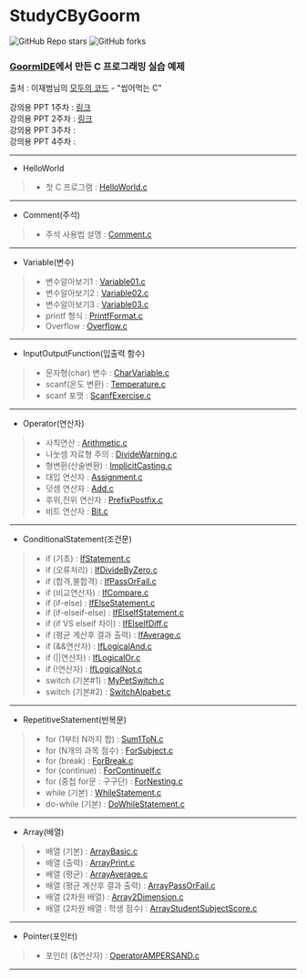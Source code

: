 # StudyCByGoorm

![GitHub Repo stars](https://img.shields.io/github/stars/skillvirus/StudyCByGoorm?style=flat-square) ![GitHub forks](https://img.shields.io/github/forks/skillvirus/StudyCByGoorm?color=orange&style=flat-square)   
### [GoormIDE](https://ide.goorm.io/)에서 만든 C 프로그래밍 실습 예제   

출처 : 이재범님의 [모두의 코드](https://modoocode.com/) - "씹어먹는 C"

강의용 PPT 1주차 : [링크](https://1drv.ms/p/s!AvogHfPRl8xvh_oLWHYOONnLB1sstw?e=R23XJ9)   
강의용 PPT 2주차 : [링크](https://1drv.ms/p/s!AvogHfPRl8xviJMCTWSbYHW70td-Ig?e=rFQGeL)   
강의용 PPT 3주차 :    
강의용 PPT 4주차 :    

---
+ HelloWorld   
> - 첫 C 프로그램 : [HelloWorld.c](https://github.com/skillvirus/StudyCByGoorm/blob/master/src/000.HelloWorld/HelloWorld.c)   
---
+ Comment(주석)   
> - 주석 사용법 설명 : [Comment.c](https://github.com/skillvirus/StudyCByGoorm/blob/master/src/001.Comment/Comment.c)    
---
+ Variable(변수)
> - 변수알아보기1 : [Variable01.c](https://github.com/skillvirus/StudyCByGoorm/blob/master/src/002.Variable/01.Variable01.c)  
> - 변수알아보기2 : [Variable02.c](https://github.com/skillvirus/StudyCByGoorm/blob/master/src/002.Variable/02.Variable02.c)  
> - 변수알아보기3 : [Variable03.c](https://github.com/skillvirus/StudyCByGoorm/blob/master/src/002.Variable/03.Variable03.c)  
> - printf 형식 : [PrintfFormat.c](https://github.com/skillvirus/StudyCByGoorm/blob/master/src/002.Variable/04.PrintfFormat.c)  
> - Overflow : [Overflow.c](https://github.com/skillvirus/StudyCByGoorm/blob/master/src/002.Variable/05.Overflow.c)  
---   
+ InputOutputFunction(입출력 함수)
> - 문자형(char) 변수 : [CharVariable.c](https://github.com/skillvirus/StudyCByGoorm/blob/master/src/003.InputOutputFunction/01.CharVariable.c)   
> - scanf(온도 변환) : [Temperature.c](https://github.com/skillvirus/StudyCByGoorm/blob/master/src/003.InputOutputFunction/02.Temperature.c)   
> - scanf 포맷 : [ScanfExercise.c](https://github.com/skillvirus/StudyCByGoorm/blob/master/src/003.InputOutputFunction/03.ScanfExercise.c)   
--- 
+ Operator(연산자)
> - 사칙연산 : [Arithmetic.c](https://github.com/skillvirus/StudyCByGoorm/blob/master/src/004.Operator/01.Arithmetic.c)  
> - 나눗셈 자료형 주의 : [DivideWarning.c](https://github.com/skillvirus/StudyCByGoorm/blob/master/src/004.Operator/02.DivideWarning.c)  
> - 형변환(산술변환) : [ImplicitCasting.c](https://github.com/skillvirus/StudyCByGoorm/blob/master/src/004.Operator/03.ImplicitCasting.c)  
> - 대입 연산자 : [Assignment.c](https://github.com/skillvirus/StudyCByGoorm/blob/master/src/004.Operator/04.Assignment.c)  
> - 덧셈 연산자 : [Add.c](https://github.com/skillvirus/StudyCByGoorm/blob/master/src/004.Operator/05.Add.c)  
> - 후위,전위 연산자 : [PrefixPostfix.c](https://github.com/skillvirus/StudyCByGoorm/blob/master/src/004.Operator/06.PrefixPostfix.c)  
> - 비트 연산자 : [Bit.c](https://github.com/skillvirus/StudyCByGoorm/blob/master/src/004.Operator/07.Bit.c)  
---   
+ ConditionalStatement(조건문)
> - if (기초) : [IfStatement.c](https://github.com/skillvirus/StudyCByGoorm/blob/master/src/005.ConditionalStatement/01.IfStatement.c)   
> - if (오류처리) : [IfDivideByZero.c](https://github.com/skillvirus/StudyCByGoorm/blob/master/src/005.ConditionalStatement/02.IfDivideByZero.c)  
> - if (합격,불합격) : [IfPassOrFail.c](https://github.com/skillvirus/StudyCByGoorm/blob/master/src/005.ConditionalStatement/03.IfPassOrFail.c)  
> - if (비교연산자) : [IfCompare.c](https://github.com/skillvirus/StudyCByGoorm/blob/master/src/005.ConditionalStatement/04.IfCompare.c)  
> - if (if-else) : [IfElseStatement.c](https://github.com/skillvirus/StudyCByGoorm/blob/master/src/005.ConditionalStatement/05.IfElseStatement.c)  
> - if (if-elseif-else) : [IfElseIfStatement.c](https://github.com/skillvirus/StudyCByGoorm/blob/master/src/005.ConditionalStatement/06.IfElseIfStatement.c)  
> - if (if VS elseif 차이) : [IfElseIfDiff.c](https://github.com/skillvirus/StudyCByGoorm/blob/master/src/005.ConditionalStatement/07.IfElseIfDiff.c)  
> - if (평균 계산후 결과 출력) : [IfAverage.c](https://github.com/skillvirus/StudyCByGoorm/blob/master/src/005.ConditionalStatement/08.IfAverage.c)  
> - if (&&연산자) : [IfLogicalAnd.c](https://github.com/skillvirus/StudyCByGoorm/blob/master/src/005.ConditionalStatement/09.IfLogicalAnd.c)  
> - if (||연산자) : [IfLogicalOr.c](https://github.com/skillvirus/StudyCByGoorm/blob/master/src/005.ConditionalStatement/10.IfLogicalOr.c)  
> - if (!연산자) : [IfLogicalNot.c](https://github.com/skillvirus/StudyCByGoorm/blob/master/src/005.ConditionalStatement/11.IfLogicalNot.c)  
> - switch (기본#1) : [MyPetSwitch.c](https://github.com/skillvirus/StudyCByGoorm/blob/master/src/005.ConditionalStatement/13.MyPetSwitch.c)  
> - switch (기본#2) : [SwitchAlpabet.c](https://github.com/skillvirus/StudyCByGoorm/blob/master/src/005.ConditionalStatement/14.SwitchAlpabet.c)  
---   
+ RepetitiveStatement(반복문)
> - for (1부터 N까지 합) : [Sum1ToN.c](https://github.com/skillvirus/StudyCByGoorm/blob/master/src/006.RepetitiveStatement/01.Sum1ToN.c)   
> - for (N개의 과목 점수) : [ForSubject.c](https://github.com/skillvirus/StudyCByGoorm/blob/master/src/006.RepetitiveStatement/02.ForSubject.c)  
> - for (break) : [ForBreak.c](https://github.com/skillvirus/StudyCByGoorm/blob/master/src/006.RepetitiveStatement/03.ForBreak.c)  
> - for (continue) : [ForContinueIf.c](https://github.com/skillvirus/StudyCByGoorm/blob/master/src/006.RepetitiveStatement/04.ForContinueIf.c)  
> - for (중첩 for문 : 구구단) : [ForNesting.c](https://github.com/skillvirus/StudyCByGoorm/blob/master/src/006.RepetitiveStatement/05.ForNesting.c)  
> - while (기본) : [WhileStatement.c](https://github.com/skillvirus/StudyCByGoorm/blob/master/src/006.RepetitiveStatement/06.WhileStatement.c)  
> - do-while (기본) : [DoWhileStatement.c](https://github.com/skillvirus/StudyCByGoorm/blob/master/src/006.RepetitiveStatement/07.DoWhileStatement.c)  
---   
+ Array(배열)
> - 배열 (기본) : [ArrayBasic.c](https://github.com/skillvirus/StudyCByGoorm/blob/master/src/007.Array/01.ArrayBasic.c)   
> - 배열 (출력) : [ArrayPrint.c](https://github.com/skillvirus/StudyCByGoorm/blob/master/src/007.Array/02.ArrayPrint.c)  
> - 배열 (평균) : [ArrayAverage.c](https://github.com/skillvirus/StudyCByGoorm/blob/master/src/007.Array/04.ArrayAverage.c)  
> - 배열 (평균 계산후 결과 출력) : [ArrayPassOrFail.c](https://github.com/skillvirus/StudyCByGoorm/blob/master/src/007.Array/05.ArrayPassOrFail.c)  
> - 배열 (2차원 배열) : [Array2Dimension.c](https://github.com/skillvirus/StudyCByGoorm/blob/master/src/007.Array/06.Array2Dimension.c)  
> - 배열 (2차원 배열 : 학생 점수) : [ArrayStudentSubjectScore.c](https://github.com/skillvirus/StudyCByGoorm/blob/master/src/007.Array/07.ArrayStudentSubjectScore.c)  
---   
+ Pointer(포인터)
> - 포인터 (&연산자) : [OperatorAMPERSAND.c](https://github.com/skillvirus/StudyCByGoorm/blob/master/src/008.Pointer/01.OperatorAMPERSAND.c)   
---   